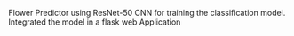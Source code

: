Flower Predictor using ResNet-50 CNN for training the classification model. Integrated the model in a flask web Application

